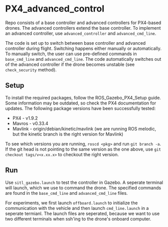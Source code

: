 # PX4_advanced_control

Repo consists of a base controller and advanced controllers for PX4-based drones. The advanced controllers extend the base controller. To implement an advanced controller, use `advanced_controller` and `advanced_cmd_line`. 

The code is set up to switch between base controller and advanced controller during flight. Switching happens either manually or automatically. To manually switch, the user can use pre-defined commands in `base_cmd_line` and `advanced_cmd_line`. The code automatically switches out of the advanced controller if the drone becomes unstable (see `check_security` method).

## Setup

To install the required packages, follow the ROS_Gazebo_PX4_Setup guide. Some information may be outdated, so check the PX4 documentation for updates. The following package versions have been successfully tested:

* PX4 - v1.9.2
* Mavros - v0.33.4
* Mavlink - origin/debian/kinetic/mavlink (we are running ROS melodic, but the kinetic branch is the right version for Mavlink)

To see which versions you are running, `roscd <pkg>` and run `git branch -a`. If the git head is not pointing to the same version as the one above, use `git checkout tags/v<x.xx.x>` to checkout the right version.


## Run

Use `sitl_gazebo.launch` to  test the controller in Gazebo. A seperate terminal will launch, which we use to command the drone. The specified commands are found in the `base_cmd_line` and `advanced_cmd_line` files. 

For experiments, we first launch `offboard.launch` to initialize the communication with the vehicle and then launch `cmd_line.launch` in a seperate termianl. The launch files are seperated, because we want to use two different terminals when ssh'ing to the drone's onboard computer.

